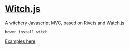 [Witch.js](http://eyy.github.io/witch/)
=====

A witchery Javascript MVC, based on [Rivets](http://rivetsjs.com/) and [Watch.js](http://qix.github.io/watch.js/)

`bower install witch`

[Examples here](http://eyy.github.io/witch/).
